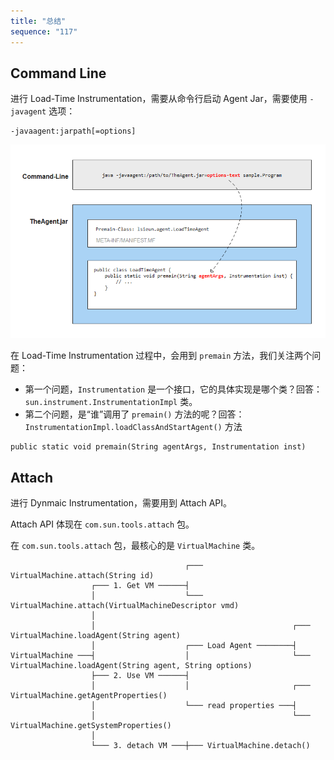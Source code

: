 ```yaml
---
title: "总结"
sequence: "117"
---
```


## Command Line

进行 Load-Time Instrumentation，需要从命令行启动 Agent Jar，需要使用 `-javagent` 选项：

```text
-javaagent:jarpath[=options]
```

![](/assets/images/java/agent/java-agent-command-line-options.png)

在 Load-Time Instrumentation 过程中，会用到 `premain` 方法，我们关注两个问题：

- 第一个问题，`Instrumentation` 是一个接口，它的具体实现是哪个类？回答：`sun.instrument.InstrumentationImpl` 类。
- 第二个问题，是“谁”调用了 `premain()` 方法的呢？回答：`InstrumentationImpl.loadClassAndStartAgent()` 方法

```text
public static void premain(String agentArgs, Instrumentation inst)
```

## Attach

进行 Dynmaic Instrumentation，需要用到 Attach API。

Attach API 体现在 `com.sun.tools.attach` 包。

在 `com.sun.tools.attach` 包，最核心的是 `VirtualMachine` 类。

```text
                                       ┌─── VirtualMachine.attach(String id)
                  ┌─── 1. Get VM ──────┤
                  │                    └─── VirtualMachine.attach(VirtualMachineDescriptor vmd)
                  │
                  │                                            ┌─── VirtualMachine.loadAgent(String agent)
                  │                    ┌─── Load Agent ────────┤
VirtualMachine ───┤                    │                       └─── VirtualMachine.loadAgent(String agent, String options)
                  ├─── 2. Use VM ──────┤
                  │                    │                       ┌─── VirtualMachine.getAgentProperties()
                  │                    └─── read properties ───┤
                  │                                            └─── VirtualMachine.getSystemProperties()
                  │
                  └─── 3. detach VM ───┼─── VirtualMachine.detach()
```

